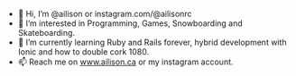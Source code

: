 - 👋 Hi, I’m @ailison or instagram.com/@ailisonrc
- 👀 I’m interested in Programming, Games, Snowboarding and Skateboarding.
- 🌱 I’m currently learning Ruby and Rails forever, hybrid development with Ionic and how to double cork 1080.
- 📫 Reach me on www.ailison.ca or my instagram account.
